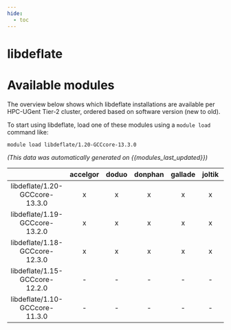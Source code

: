 ```yaml
---
hide:
  - toc
---
```


libdeflate
==========

# Available modules


The overview below shows which libdeflate installations are available per HPC-UGent Tier-2 cluster, ordered based on software version (new to old).

To start using libdeflate, load one of these modules using a `module load` command like:

```shell
module load libdeflate/1.20-GCCcore-13.3.0
```

*(This data was automatically generated on {{modules_last_updated}})*  

| |accelgor|doduo|donphan|gallade|joltik|shinx|
| :---: | :---: | :---: | :---: | :---: | :---: | :---: |
|libdeflate/1.20-GCCcore-13.3.0|x|x|x|x|x|x|
|libdeflate/1.19-GCCcore-13.2.0|x|x|x|x|x|x|
|libdeflate/1.18-GCCcore-12.3.0|x|x|x|x|x|x|
|libdeflate/1.15-GCCcore-12.2.0|-|-|-|-|-|x|
|libdeflate/1.10-GCCcore-11.3.0|-|-|-|-|-|x|
